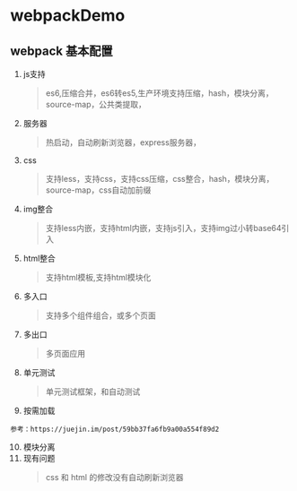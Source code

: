 # webpackDemo
## webpack 基本配置
1. js支持
    >es6,压缩合并，es6转es5,生产环境支持压缩，hash，模块分离，source-map，公共类提取，
2. 服务器
    >热启动，自动刷新浏览器，express服务器，
3. css
    >支持less，支持css，支持css压缩，css整合，hash，模块分离，source-map，css自动加前缀
4. img整合
    >支持less内嵌，支持html内嵌，支持js引入，支持img过小转base64引入
5. html整合
    >支持html模板,支持html模块化
6. 多入口
    >支持多个组件组合，或多个页面
7. 多出口
    >多页面应用
8. 单元测试
    >单元测试框架，和自动测试
9. 按需加载
```
参考：https://juejin.im/post/59bb37fa6fb9a00a554f89d2
```
10. 模块分离 
11. 现有问题
    >css 和 html 的修改没有自动刷新浏览器
